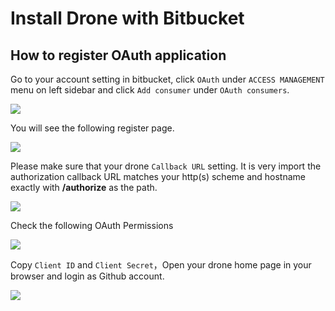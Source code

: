 # Install Drone with Bitbucket

## How to register OAuth application

Go to your account setting in bitbucket, click `OAuth` under `ACCESS MANAGEMENT` menu on left sidebar and click `Add consumer` under `OAuth consumers`.

<img src="images/bitbuctet-setup-01.png" />

You will see the following register page.

<img src="images/bitbuctet-setup-02.png" />

Please make sure that your drone `Callback URL` setting. It is very import the authorization callback URL matches your http(s) scheme and hostname exactly with **/authorize** as the path.

<img src="images/bitbuctet-setup-03.png" />

Check the following OAuth Permissions

<img src="images/bitbuctet-setup-04.png" />

Copy `Client ID` and `Client Secret`，Open your drone home page in your browser and login as Github account.

<img src="images/bitbuctet-setup-05.png" />
